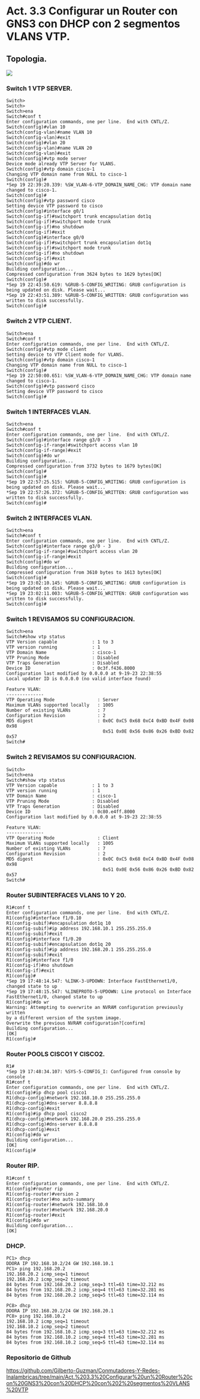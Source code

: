 # Act. 3.3 Configurar un Router con GNS3 con DHCP con 2 segmentos VLANS VTP.

## Topologia.

![](imgs/capture_1.png)

### Switch 1 VTP SERVER.

    Switch>
    Switch>
    Switch>ena
    Switch#conf t
    Enter configuration commands, one per line.  End with CNTL/Z.
    Switch(config)#vlan 10
    Switch(config-vlan)#name VLAN 10
    Switch(config-vlan)#exit
    Switch(config)#vlan 20
    Switch(config-vlan)#name VLAN 20
    Switch(config-vlan)#exit
    Switch(config)#vtp mode server
    Device mode already VTP Server for VLANS.
    Switch(config)#vtp domain cisco-1
    Changing VTP domain name from NULL to cisco-1
    Switch(config)#
    *Sep 19 22:39:20.339: %SW_VLAN-6-VTP_DOMAIN_NAME_CHG: VTP domain name changed to cisco-1.
    Switch(config)#
    Switch(config)#vtp password cisco
    Setting device VTP password to cisco
    Switch(config)#interface g0/1
    Switch(config-if)#switchport trunk encapsulation dot1q
    Switch(config-if)#switchport mode trunk
    Switch(config-if)#no shutdown
    Switch(config-if)#exit
    Switch(config)#interface g0/0
    Switch(config-if)#switchport trunk encapsulation dot1q
    Switch(config-if)#switchport mode trunk
    Switch(config-if)#no shutdown
    Switch(config-if)#exit
    Switch(config)#do wr
    Building configuration...
    Compressed configuration from 3624 bytes to 1629 bytes[OK]
    Switch(config)#
    *Sep 19 22:43:50.619: %GRUB-5-CONFIG_WRITING: GRUB configuration is being updated on disk. Please wait...
    *Sep 19 22:43:51.389: %GRUB-5-CONFIG_WRITTEN: GRUB configuration was written to disk successfully.
    Switch(config)#

### Switch 2 VTP CLIENT.

    Switch>ena
    Switch#conf t
    Enter configuration commands, one per line.  End with CNTL/Z.
    Switch(config)#vtp mode client
    Setting device to VTP Client mode for VLANS.
    Switch(config)#vtp domain cisco-1
    Changing VTP domain name from NULL to cisco-1
    Switch(config)#
    *Sep 19 22:50:00.651: %SW_VLAN-6-VTP_DOMAIN_NAME_CHG: VTP domain name changed to cisco-1.
    Switch(config)#vtp password cisco
    Setting device VTP password to cisco
    Switch(config)#

### Switch 1 INTERFACES VLAN.

    Switch>ena
    Switch#conf t
    Enter configuration commands, one per line.  End with CNTL/Z.
    Switch(config)#interface range g3/0 - 3
    Switch(config-if-range)#switchport access vlan 10
    Switch(config-if-range)#exit
    Switch(config)#do wr
    Building configuration...
    Compressed configuration from 3732 bytes to 1679 bytes[OK]
    Switch(config)#
    Switch(config)#
    *Sep 19 22:57:25.515: %GRUB-5-CONFIG_WRITING: GRUB configuration is being updated on disk. Please wait...
    *Sep 19 22:57:26.372: %GRUB-5-CONFIG_WRITTEN: GRUB configuration was written to disk successfully.
    Switch(config)#

### Switch 2 INTERFACES VLAN.

    Switch>ena
    Switch#conf t
    Enter configuration commands, one per line.  End with CNTL/Z.
    Switch(config)#interface range g3/0 - 3
    Switch(config-if-range)#switchport access vlan 20
    Switch(config-if-range)#exit
    Switch(config)#do wr
    Building configuration...
    Compressed configuration from 3610 bytes to 1613 bytes[OK]
    Switch(config)#
    *Sep 19 23:02:10.145: %GRUB-5-CONFIG_WRITING: GRUB configuration is being updated on disk. Please wait...
    *Sep 19 23:02:11.003: %GRUB-5-CONFIG_WRITTEN: GRUB configuration was written to disk successfully.
    Switch(config)#

### Switch 1 REVISAMOS SU CONFIGURACION.

    Switch>ena
    Switch#show vtp status
    VTP Version capable             : 1 to 3
    VTP version running             : 1
    VTP Domain Name                 : cisco-1
    VTP Pruning Mode                : Disabled
    VTP Traps Generation            : Disabled
    Device ID                       : 0c3f.f436.8000
    Configuration last modified by 0.0.0.0 at 9-19-23 22:38:55
    Local updater ID is 0.0.0.0 (no valid interface found)

    Feature VLAN:
    --------------
    VTP Operating Mode                : Server
    Maximum VLANs supported locally   : 1005
    Number of existing VLANs          : 7
    Configuration Revision            : 2
    MD5 digest                        : 0x0C 0xC5 0x68 0xC4 0xBD 0x4F 0x08 0x98
                                        0x51 0x0E 0x56 0x86 0x26 0xBD 0x82 0x57
    Switch#

### Switch 2 REVISAMOS SU CONFIGURACION.

    Switch>
    Switch>ena
    Switch#show vtp status
    VTP Version capable             : 1 to 3
    VTP version running             : 1
    VTP Domain Name                 : cisco-1
    VTP Pruning Mode                : Disabled
    VTP Traps Generation            : Disabled
    Device ID                       : 0c80.e4ff.8000
    Configuration last modified by 0.0.0.0 at 9-19-23 22:38:55

    Feature VLAN:
    --------------
    VTP Operating Mode                : Client
    Maximum VLANs supported locally   : 1005
    Number of existing VLANs          : 7
    Configuration Revision            : 2
    MD5 digest                        : 0x0C 0xC5 0x68 0xC4 0xBD 0x4F 0x08 0x98
                                        0x51 0x0E 0x56 0x86 0x26 0xBD 0x82 0x57
    Switch#

### Router SUBINTERFACES VLANS 10 Y 20.

    R1#conf t
    Enter configuration commands, one per line.  End with CNTL/Z.
    R1(config)#interface f1/0.10
    R1(config-subif)#encapsulation dot1q 10
    R1(config-subif)#ip address 192.168.10.1 255.255.255.0
    R1(config-subif)#exit
    R1(config)#interface f1/0.20
    R1(config-subif)#encapsulation dot1q 20
    R1(config-subif)#ip address 192.168.20.1 255.255.255.0
    R1(config-subif)#exit
    R1(config)#interface f1/0
    R1(config-if)#no shutdown
    R1(config-if)#exit
    R1(config)#
    *Sep 19 17:48:14.547: %LINK-3-UPDOWN: Interface FastEthernet1/0, changed state to up
    *Sep 19 17:48:15.547: %LINEPROTO-5-UPDOWN: Line protocol on Interface FastEthernet1/0, changed state to up
    R1(config)#do wr
    Warning: Attempting to overwrite an NVRAM configuration previously written
    by a different version of the system image.
    Overwrite the previous NVRAM configuration?[confirm]
    Building configuration...
    [OK]
    R1(config)#

### Router POOLS CISCO1 Y CISCO2.

    R1#
    *Sep 19 17:48:34.107: %SYS-5-CONFIG_I: Configured from console by console
    R1#conf t
    Enter configuration commands, one per line.  End with CNTL/Z.
    R1(config)#ip dhcp pool cisco1
    R1(dhcp-config)#network 192.168.10.0 255.255.255.0
    R1(dhcp-config)#dns-server 8.8.8.8
    R1(dhcp-config)#exit
    R1(config)#ip dhcp pool cisco2
    R1(dhcp-config)#network 192.168.20.0 255.255.255.0
    R1(dhcp-config)#dns-server 8.8.8.8
    R1(dhcp-config)#exit
    R1(config)#do wr
    Building configuration...
    [OK]
    R1(config)#

### Router RIP.

    R1#conf t
    Enter configuration commands, one per line.  End with CNTL/Z.
    R1(config)#router rip
    R1(config-router)#version 2
    R1(config-router)#no auto-summary
    R1(config-router)#network 192.168.10.0
    R1(config-router)#network 192.168.20.0
    R1(config-router)#exit
    R1(config)#do wr
    Building configuration...
    [OK]

### DHCP.

    PC1> dhcp
    DDORA IP 192.168.10.2/24 GW 192.168.10.1
    PC1> ping 192.168.20.2
    192.168.20.2 icmp_seq=1 timeout
    192.168.20.2 icmp_seq=2 timeout
    84 bytes from 192.168.20.2 icmp_seq=3 ttl=63 time=32.212 ms
    84 bytes from 192.168.20.2 icmp_seq=4 ttl=63 time=32.281 ms
    84 bytes from 192.168.20.2 icmp_seq=5 ttl=63 time=32.114 ms

    PC8> dhcp
    DDORA IP 192.168.20.2/24 GW 192.168.20.1
    PC8> ping 192.168.10.2
    192.168.10.2 icmp_seq=1 timeout
    192.168.10.2 icmp_seq=2 timeout
    84 bytes from 192.168.10.2 icmp_seq=3 ttl=63 time=32.212 ms
    84 bytes from 192.168.10.2 icmp_seq=4 ttl=63 time=32.281 ms
    84 bytes from 192.168.10.2 icmp_seq=5 ttl=63 time=32.114 ms

### Repositorio de Github

https://github.com/Gilberto-Guzman/Conmutadores-Y-Redes-Inalambricas/tree/main/Act.%203.3%20Configurar%20un%20Router%20con%20GNS3%20con%20DHCP%20con%202%20segmentos%20VLANS%20VTP
